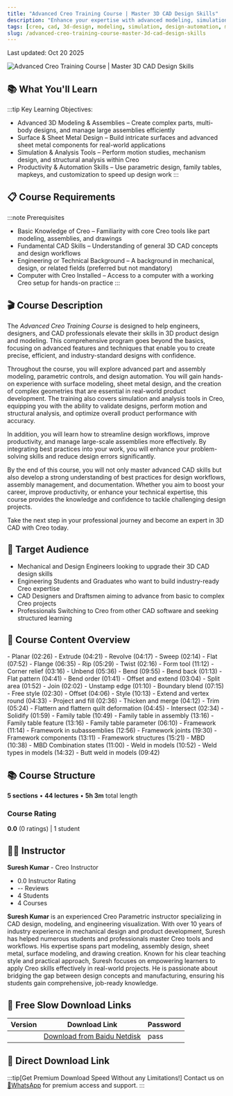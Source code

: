 ```yaml
---
title: "Advanced Creo Training Course | Master 3D CAD Design Skills"
description: "Enhance your expertise with advanced modeling, simulation, and design automation techniques in Creo. Master 3D CAD design with this comprehensive course."
tags: [creo, cad, 3d-design, modeling, simulation, design-automation, mechanical-engineering]
slug: /advanced-creo-training-course-master-3d-cad-design-skills
---
```


Last updated: Oct 20 2025

![Advanced Creo Training Course | Master 3D CAD Design Skills](https://img-c.udemycdn.com/course/240x135/6833039_350b_2.jpg)

## 📚 What You'll Learn

:::tip Key Learning Objectives:
- Advanced 3D Modeling & Assemblies – Create complex parts, multi-body designs, and manage large assemblies efficiently
- Surface & Sheet Metal Design – Build intricate surfaces and advanced sheet metal components for real-world applications
- Simulation & Analysis Tools – Perform motion studies, mechanism design, and structural analysis within Creo
- Productivity & Automation Skills – Use parametric design, family tables, mapkeys, and customization to speed up design work
:::

## 📋 Course Requirements

:::note Prerequisites
- Basic Knowledge of Creo – Familiarity with core Creo tools like part modeling, assemblies, and drawings
- Fundamental CAD Skills – Understanding of general 3D CAD concepts and design workflows
- Engineering or Technical Background – A background in mechanical, design, or related fields (preferred but not mandatory)
- Computer with Creo Installed – Access to a computer with a working Creo setup for hands-on practice
:::

## 🎬 Course Description

The _Advanced Creo Training Course_ is designed to help engineers, designers, and CAD professionals elevate their skills in 3D product design and modeling. This comprehensive program goes beyond the basics, focusing on advanced features and techniques that enable you to create precise, efficient, and industry-standard designs with confidence.

Throughout the course, you will explore advanced part and assembly modeling, parametric controls, and design automation. You will gain hands-on experience with surface modeling, sheet metal design, and the creation of complex geometries that are essential in real-world product development. The training also covers simulation and analysis tools in Creo, equipping you with the ability to validate designs, perform motion and structural analysis, and optimize overall product performance with accuracy.

In addition, you will learn how to streamline design workflows, improve productivity, and manage large-scale assemblies more effectively. By integrating best practices into your work, you will enhance your problem-solving skills and reduce design errors significantly.

By the end of this course, you will not only master advanced CAD skills but also develop a strong understanding of best practices for design workflows, assembly management, and documentation. Whether you aim to boost your career, improve productivity, or enhance your technical expertise, this course provides the knowledge and confidence to tackle challenging design projects.

Take the next step in your professional journey and become an expert in 3D CAD with Creo today.

## 👥 Target Audience

- Mechanical and Design Engineers looking to upgrade their 3D CAD design skills
- Engineering Students and Graduates who want to build industry-ready Creo expertise
- CAD Designers and Draftsmen aiming to advance from basic to complex Creo projects
- Professionals Switching to Creo from other CAD software and seeking structured learning

## 📖 Course Content Overview

<Tabs>
<TabItem value="section1" label="Section 1: Sheetmetal" default>
- Planar (02:26)
- Extrude (04:21)
- Revolve (04:17)
- Sweep (02:14)
- Flat (07:52)
- Flange (06:35)
- Rip (05:29)
- Twist (02:16)
- Form tool (11:12)
- Corner relief (03:16)
- Unbend (05:36)
- Bend (09:55)
- Bend back (01:13)
- Flat pattern (04:41)
- Bend order (01:41)
- Offset and extend (03:04)
- Split area (01:52)
- Join (02:02)
- Unstamp edge (01:10)
</TabItem>
<TabItem value="section2" label="Section 2: Surface Modelling">
- Boundary blend (07:15)
- Free style (02:30)
- Offset (04:06)
- Style (10:13)
- Extend and vertex round (04:33)
- Project and fill (02:36)
- Thicken and merge (04:12)
- Trim (05:24)
- Flattern and flattern quilt deformation (04:45)
- Intersect (02:34)
- Solidify (01:59)
</TabItem>
<TabItem value="section3" label="Section 3: Family table">
- Family table (10:49)
- Family table in assembly (13:16)
- Family table feature (13:16)
- Family table parameter (06:10)
</TabItem>
<TabItem value="section4" label="Section 4: Framework">
- Framework (11:14)
- Framework in subassemblies (12:56)
- Framework joints (19:30)
- Framework components (13:11)
- Framework structures (15:21)
</TabItem>
<TabItem value="section5" label="Section 5: Model based definitions">
- MBD (10:38)
- MBD Combination states (11:00)
- Weld in models (10:52)
- Weld types in models (14:32)
- Butt weld in models (09:42)
</TabItem>
</Tabs>

## 📚 Course Structure

**5 sections** • **44 lectures** • **5h 3m** total length

### Course Rating
**0.0** (0 ratings) | 1 student

## 👨‍🏫 Instructor

**Suresh Kumar** - Creo Instructor

- 0.0 Instructor Rating
- -- Reviews
- 4 Students
- 4 Courses

**Suresh Kumar** is an experienced Creo Parametric instructor specializing in CAD design, modeling, and engineering visualization. With over 10 years of industry experience in mechanical design and product development, Suresh has helped numerous students and professionals master Creo tools and workflows. His expertise spans part modeling, assembly design, sheet metal, surface modeling, and drawing creation. Known for his clear teaching style and practical approach, Suresh focuses on empowering learners to apply Creo skills effectively in real-world projects. He is passionate about bridging the gap between design concepts and manufacturing, ensuring his students gain comprehensive, job-ready knowledge.

## 🐌 Free Slow Download Links

| Version | Download Link | Password |
|--------|---------------|----------|
| | [Download from Baidu Netdisk](https://pan.baidu.com/s/link) | pass |

## 🚀 Direct Download Link
:::tip[Get Premium Download Speed Without any Limitations!]
Contact us on [💬WhatsApp](https://wa.me/+861323761083) for premium  access and support.
:::
